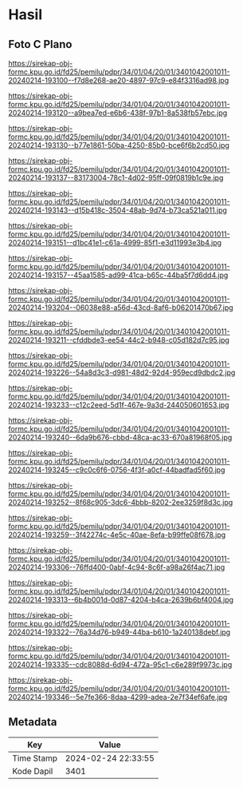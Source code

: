 # Hasil

## Foto C Plano

https://sirekap-obj-formc.kpu.go.id/fd25/pemilu/pdpr/34/01/04/20/01/3401042001011-20240214-193100--f7d8e268-ae20-4897-97c9-e84f3316ad98.jpg

https://sirekap-obj-formc.kpu.go.id/fd25/pemilu/pdpr/34/01/04/20/01/3401042001011-20240214-193120--a9bea7ed-e6b6-438f-97b1-8a538fb57ebc.jpg

https://sirekap-obj-formc.kpu.go.id/fd25/pemilu/pdpr/34/01/04/20/01/3401042001011-20240214-193130--b77e1861-50ba-4250-85b0-bce6f6b2cd50.jpg

https://sirekap-obj-formc.kpu.go.id/fd25/pemilu/pdpr/34/01/04/20/01/3401042001011-20240214-193137--83173004-78c1-4d02-95ff-09f0819b1c9e.jpg

https://sirekap-obj-formc.kpu.go.id/fd25/pemilu/pdpr/34/01/04/20/01/3401042001011-20240214-193143--d15b418c-3504-48ab-9d74-b73ca521a011.jpg

https://sirekap-obj-formc.kpu.go.id/fd25/pemilu/pdpr/34/01/04/20/01/3401042001011-20240214-193151--d1bc41e1-c61a-4999-85f1-e3d11993e3b4.jpg

https://sirekap-obj-formc.kpu.go.id/fd25/pemilu/pdpr/34/01/04/20/01/3401042001011-20240214-193157--45aa1585-ad99-41ca-b65c-44ba5f7d6dd4.jpg

https://sirekap-obj-formc.kpu.go.id/fd25/pemilu/pdpr/34/01/04/20/01/3401042001011-20240214-193204--06038e88-a56d-43cd-8af6-b06201470b67.jpg

https://sirekap-obj-formc.kpu.go.id/fd25/pemilu/pdpr/34/01/04/20/01/3401042001011-20240214-193211--cfddbde3-ee54-44c2-b948-c05d182d7c95.jpg

https://sirekap-obj-formc.kpu.go.id/fd25/pemilu/pdpr/34/01/04/20/01/3401042001011-20240214-193226--54a8d3c3-d981-48d2-92d4-959ecd9dbdc2.jpg

https://sirekap-obj-formc.kpu.go.id/fd25/pemilu/pdpr/34/01/04/20/01/3401042001011-20240214-193233--c12c2eed-5d1f-467e-9a3d-244050601653.jpg

https://sirekap-obj-formc.kpu.go.id/fd25/pemilu/pdpr/34/01/04/20/01/3401042001011-20240214-193240--6da9b676-cbbd-48ca-ac33-670a81968f05.jpg

https://sirekap-obj-formc.kpu.go.id/fd25/pemilu/pdpr/34/01/04/20/01/3401042001011-20240214-193245--c9c0c6f6-0756-4f3f-a0cf-44badfad5f60.jpg

https://sirekap-obj-formc.kpu.go.id/fd25/pemilu/pdpr/34/01/04/20/01/3401042001011-20240214-193252--8f68c905-3dc6-4bbb-8202-2ee3259f8d3c.jpg

https://sirekap-obj-formc.kpu.go.id/fd25/pemilu/pdpr/34/01/04/20/01/3401042001011-20240214-193259--3f42274c-4e5c-40ae-8efa-b99ffe08f678.jpg

https://sirekap-obj-formc.kpu.go.id/fd25/pemilu/pdpr/34/01/04/20/01/3401042001011-20240214-193306--76ffd400-0abf-4c94-8c6f-a98a26f4ac71.jpg

https://sirekap-obj-formc.kpu.go.id/fd25/pemilu/pdpr/34/01/04/20/01/3401042001011-20240214-193313--6b4b001d-0d87-4204-b4ca-2639b6bf4004.jpg

https://sirekap-obj-formc.kpu.go.id/fd25/pemilu/pdpr/34/01/04/20/01/3401042001011-20240214-193322--76a34d76-b949-44ba-b610-1a240138debf.jpg

https://sirekap-obj-formc.kpu.go.id/fd25/pemilu/pdpr/34/01/04/20/01/3401042001011-20240214-193335--cdc8088d-6d94-472a-95c1-c6e289f9973c.jpg

https://sirekap-obj-formc.kpu.go.id/fd25/pemilu/pdpr/34/01/04/20/01/3401042001011-20240214-193346--5e7fe366-8daa-4299-adea-2e7f34ef6afe.jpg


## Metadata

| Key        | Value               |
| ---------- | ------------------- |
| Time Stamp | 2024-02-24 22:33:55 |
| Kode Dapil | 3401                |



